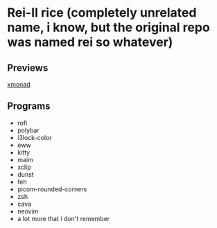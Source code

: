 # Rei-II rice (completely unrelated name, i know, but the original repo was named rei so whatever)

## Previews
[xmonad](previes/home.png)

## Programs
* rofi
* polybar
* i3lock-color
* eww
* kitty
* maim
* xclip
* dunst
* feh
* picom-rounded-corners
* zsh
* cava
* neovim
* a lot more that i don't remember
